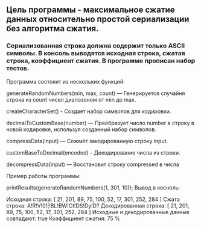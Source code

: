 ## Цель программы - максимальное сжатие данных относительно простой сериализации без алгоритма сжатия.
### Сериализованная строка должна содержит только ASCII символы. В консоль выводятся исходная строка, сжатая строка, коэффициент сжатия. В программе прописан набор тестов.


Программа состояит из нескольких функций:

generateRandomNumbers(min, max, count) — Генерируется случайня строка из count чисел диапозоном от min до max.

createCharacterSet() - Создает набор символов для кодировки.

decimalToCustomBase(number) — Преобразует число number в строку в новой кодировке, используя созданный набор символов.

compressData(input) — Сожмёт закодированную строку input.

customBaseToDecimal(encoded) - Декодирование числа из строки.

decompressData(input) — Восстановит строку compressed в числа

Пример работы программы:

printResults(generateRandomNumbers(1, 301, 10));
Вывод в косноль:

Исходная строка: [
21, 201, 89, 75,
100, 52, 17, 301,
252, 284
]
Сжата строка: A!R!V!0!|!BL!BW!Ct!DS!Dy!D?
Декодированная строка: [
21, 201, 89, 75,
100, 52, 17, 301,
252, 284
]
Исходные и декодированные данные совпадают: true
Коэффициент сжатия: 75 %
